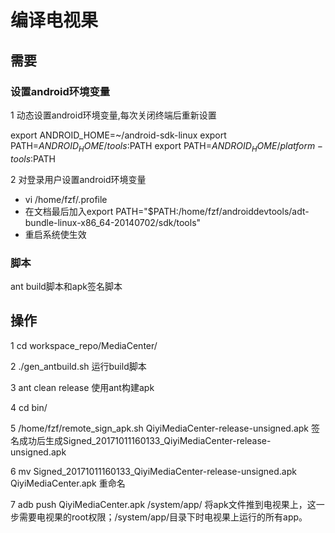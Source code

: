 # 编译电视果

## 需要

### 设置android环境变量

1 动态设置android环境变量,每次关闭终端后重新设置

export ANDROID_HOME=~/android-sdk-linux
export PATH=$ANDROID_HOME/tools:$PATH
export PATH=$ANDROID_HOME/platform-tools:$PATH

2 对登录用户设置android环境变量

* vi /home/fzf/.profile
* 在文档最后加入export PATH="$PATH:/home/fzf/androiddevtools/adt-bundle-linux-x86_64-20140702/sdk/tools"
* 重启系统使生效

### 脚本
ant build脚本和apk签名脚本

## 操作
1 cd workspace_repo/MediaCenter/

2 ./gen_antbuild.sh 运行build脚本

3 ant clean release 使用ant构建apk

4 cd bin/

5 /home/fzf/remote_sign_apk.sh QiyiMediaCenter-release-unsigned.apk 签名成功后生成Signed_20171011160133_QiyiMediaCenter-release-unsigned.apk

6 mv Signed_20171011160133_QiyiMediaCenter-release-unsigned.apk QiyiMediaCenter.apk 重命名

7 adb push QiyiMediaCenter.apk /system/app/ 将apk文件推到电视果上，这一步需要电视果的root权限；/system/app/目录下时电视果上运行的所有app。
 
